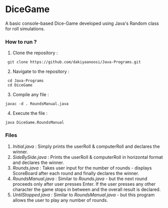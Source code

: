 # DiceGame
A basic console-based Dice-Game developed using Java's Random class for roll simulations.
### How to run ?
1. Clone the repository :
```
 git clone https://github.com/dakiyaanoosi/Java-Programs.git
```
2. Navigate to the repository :
```
 cd Java-Programs
 cd DiceGame
```
3. Compile any file :
```
javac -d . RoundsManual.java
```
4. Execute the file :
```
java DiceGame.RoundsManual
```

### Files
1. *Initial.java* : Simply prints the userRoll & computerRoll and declares the winner.<br>
2. *SideBySide.java* : Prints the userRoll & computerRoll in horizontal format and declares the winner.<br>
3. *Rounds.java* : Takes user input for the number of rounds - displays ScoreBoard after each round and finally declares the winner.<br>
4. *RoundsManual.java* : Similar to *Rounds.java* - but the next round proceeds only after user presses Enter. If the user presses any other character the game stops in between and the overall result is declared.<br>
5. *UntilStopped.java* : Similar to *RoundsManual.java* - but this program allows the user to play any number of rounds.
